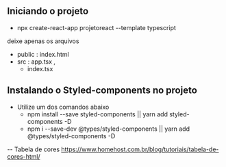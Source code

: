 ## Iniciando o projeto

- npx create-react-app projetoreact --template typescript

deixe apenas os arquivos

- public : index.html
- src : app.tsx ,
  - index.tsx

## Instalando o Styled-components no projeto

- Utilize um dos comandos abaixo
  - npm install --save styled-components || yarn add styled-components -D
  - npm i --save-dev @types/styled-components || yarn add @types/styled-components -D


-- Tabela de cores
https://www.homehost.com.br/blog/tutoriais/tabela-de-cores-html/